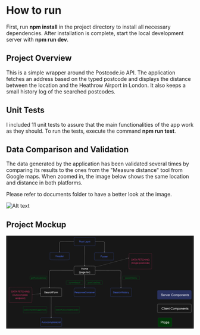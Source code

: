 # How to run
First, run **npm install** in the project directory to install all necessary dependencies. After installation is complete, start the local development server with **npm run dev**.

## Project Overview
This is a simple wrapper around the Postcode.io API. The application fetches an address based on the typed postcode and displays the distance between the location and the Heathrow Airport in London. It also keeps a small history log of the searched postcodes.

## Unit Tests

I included 11 unit tests to assure that the main functionalities of the app work as they should. To run the tests, execute the command **npm run test**. 

## Data Comparison and Validation

The data generated by the application has been validated several times by comparing its results to the ones from the "Measure distance" tool from Google maps. When zoomed in, the image below shows the same location and distance in both platforms. 

Please refer to documents folder to have a better look at the image.

![Alt text](./documents/DATA_COMPARISON.jpg)

## Project Mockup

![Alt text](./documents/APP_MOCKUP.png)
